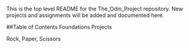 This is the top level README for the The_Odin_Project repository. New projects and assignments will be added and documented here.

##Table of Contents
Foundations Projects

Rock, Paper, Scissors
